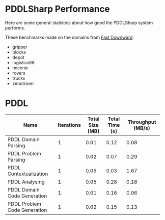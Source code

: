 # PDDLSharp Performance
Here are some general statistics about how good the PDDLSharp system performs.


These benchmarks made on the domains from [Fast Downward](https://github.com/aibasel/downward-benchmarks/):
* gripper
* blocks
* depot
* logistics98
* miconic
* rovers
* trucks
* zenotravel

# PDDL
| Name | Iterations | Total Size (MB) | Total Time (s) | Throughput (MB/s) |
| - | - | - | - | - |
| PDDL Domain Parsing | 1 | 0.01 | 0.12 | 0.08 |
| PDDL Problem Parsing | 1 | 0.02 | 0.07 | 0.29 |
| PDDL Contextualization | 1 | 0.05 | 0.03 | 1.67 |
| PDDL Analysing | 1 | 0.05 | 0.28 | 0.18 |
| PDDL Domain Code Generation | 1 | 0.01 | 0.16 | 0.06 |
| PDDL Problem Code Generation | 1 | 0.02 | 0.15 | 0.13 |


